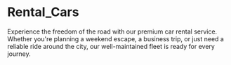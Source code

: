 # Rental_Cars
Experience the freedom of the road with our premium car rental service. Whether you're planning a weekend escape, a business trip, or just need a reliable ride around the city, our well-maintained fleet is ready for every journey.

